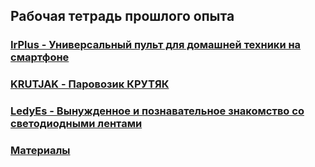 ## Рабочая тетрадь прошлого опыта

### [IrPlus - Универсальный пульт для домашней техники на смартфоне](IrPlus/IrPlus.md)

### [KRUTJAK - Паровозик КРУТЯК](KRUTJAK/KRUTJAK.md) 

### [LedyEs - Вынужденное и познавательное знакомство со светодиодными лентами](LedyEs/LedyEs.md) 

### [Материалы](#) 

